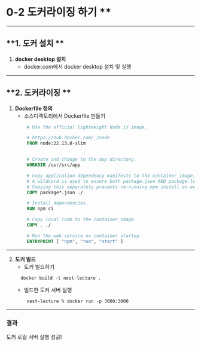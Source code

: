 # 0-2 도커라이징 하기 **

---

## **1. 도커 설치 **
1. **docker desktop 설치**
   - docker.com에서 docker desktop 설치 및 실행

---

## **2. 도커라이징 **
1. **Dockerfile 정의**
   - 소스디렉토리에서 Dockerfile 만들기
     ```dockerfile
      # Use the official lightweight Node.js image.

      # https://hub.docker.com/_/node
      FROM node:22.13.0-slim


      # Create and change to the app directory.
      WORKDIR /usr/src/app

      # Copy application dependency manifests to the container image.
      # A wildcard is used to ensure both package.json AND package-lock.json are copied.
      # Copying this separately prevents re-running npm install on every code change.
      COPY package*.json ./

      # Install dependencies.
      RUN npm ci

      # Copy local code to the container image.
      COPY . ./

      # Run the web service on container startup.
      ENTRYPOINT [ "npm", "run", "start" ]
     ```

---
2. **도커 빌드**
   - 도커 빌드하기
    ```console
      docker build -t nest-lecture .
     ```
   - 빌드한 도커 서버 실행
     ```console
      nest-lecture % docker run -p 3000:3000
     ```
---

### 결과
도커 로컬 서버 실행 성공!
